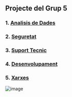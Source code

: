
## Projecte del Grup 5

### 1. [Analisis de Dades](./IA_Analisisdedades.md)

### 2. [Seguretat](./IA_Seguretat.md)

### 3. [Suport Tecnic](./IA_SuportTecnic.md)

### 4. [Desenvolupament](./IA_desenvolupament.md)

### 5. [Xarxes](./IA_Xarxes.md)


![image](https://github.com/user-attachments/assets/85d3b4b5-3a53-4563-bbd2-53d61999af71)




